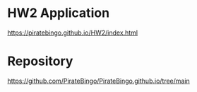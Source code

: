 # HW2 Application
https://piratebingo.github.io/HW2/index.html

# Repository
https://github.com/PirateBingo/PirateBingo.github.io/tree/main

